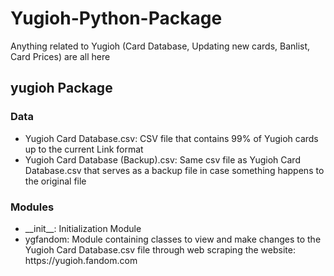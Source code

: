 # Yugioh-Python-Package
Anything related to Yugioh (Card Database, Updating new cards, Banlist, Card Prices) are all here

<h2>yugioh Package</h2>
<h3>Data</h3>
<ul>
    <li>Yugioh Card Database.csv: CSV file that contains 99% of Yugioh cards up to the current Link format</li>
    <li>Yugioh Card Database (Backup).csv: Same csv file as Yugioh Card Database.csv that serves as a backup
    file in case something happens to the original file</li>
</ul>

<h3>Modules</h3>
<ul>
    <li>__init__: Initialization Module</li>
    <li>ygfandom: Module containing classes to view and make changes to the Yugioh Card Database.csv file
    through web scraping the website: https://yugioh.fandom.com</li>
</ul>
